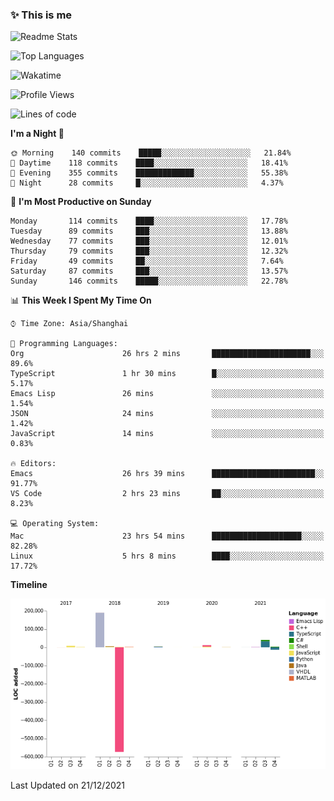 <!--

**icyzeroice/icyzeroice** is a ✨ _special_ ✨ repository because its `README.md` (this file) appears on your GitHub profile.

Here are some ideas to get you started:

- 🔭 I’m currently working on ...
- 🌱 I’m currently learning ...
- 👯 I’m looking to collaborate on ...
- 🤔 I’m looking for help with ...
- 💬 Ask me about ...
- 📫 How to reach me: ...
- 😄 Pronouns: ...
- ⚡ Fun fact: ...

-->

### ✨ This is me

![Readme Stats](https://github-readme-stats.vercel.app/api?username=icyzeroice)

![Top Languages](https://github-readme-stats.vercel.app/api/top-langs/?username=icyzeroice&exclude_repo=scutie2015-digimon&layout=compact&langs_count=5)

![Wakatime](https://github-readme-stats.vercel.app/api/wakatime?username=icyzeroice)

<!--START_SECTION:waka-->
![Profile Views](http://img.shields.io/badge/Profile%20Views-3-blue)

![Lines of code](https://img.shields.io/badge/From%20Hello%20World%20I%27ve%20Written--318%20Thousand%20lines%20of%20code-blue)

**I'm a Night 🦉** 

```text
🌞 Morning    140 commits    █████░░░░░░░░░░░░░░░░░░░░   21.84% 
🌆 Daytime    118 commits    ████░░░░░░░░░░░░░░░░░░░░░   18.41% 
🌃 Evening    355 commits    █████████████░░░░░░░░░░░░   55.38% 
🌙 Night      28 commits     █░░░░░░░░░░░░░░░░░░░░░░░░   4.37%

```
📅 **I'm Most Productive on Sunday** 

```text
Monday       114 commits    ████░░░░░░░░░░░░░░░░░░░░░   17.78% 
Tuesday      89 commits     ███░░░░░░░░░░░░░░░░░░░░░░   13.88% 
Wednesday    77 commits     ███░░░░░░░░░░░░░░░░░░░░░░   12.01% 
Thursday     79 commits     ███░░░░░░░░░░░░░░░░░░░░░░   12.32% 
Friday       49 commits     ██░░░░░░░░░░░░░░░░░░░░░░░   7.64% 
Saturday     87 commits     ███░░░░░░░░░░░░░░░░░░░░░░   13.57% 
Sunday       146 commits    █████░░░░░░░░░░░░░░░░░░░░   22.78%

```


📊 **This Week I Spent My Time On** 

```text
⌚︎ Time Zone: Asia/Shanghai

💬 Programming Languages: 
Org                      26 hrs 2 mins       ██████████████████████░░░   89.6% 
TypeScript               1 hr 30 mins        █░░░░░░░░░░░░░░░░░░░░░░░░   5.17% 
Emacs Lisp               26 mins             ░░░░░░░░░░░░░░░░░░░░░░░░░   1.54% 
JSON                     24 mins             ░░░░░░░░░░░░░░░░░░░░░░░░░   1.42% 
JavaScript               14 mins             ░░░░░░░░░░░░░░░░░░░░░░░░░   0.83%

🔥 Editors: 
Emacs                    26 hrs 39 mins      ███████████████████████░░   91.77% 
VS Code                  2 hrs 23 mins       ██░░░░░░░░░░░░░░░░░░░░░░░   8.23%

💻 Operating System: 
Mac                      23 hrs 54 mins      ████████████████████░░░░░   82.28% 
Linux                    5 hrs 8 mins        ████░░░░░░░░░░░░░░░░░░░░░   17.72%

```

**Timeline**

![Chart not found](https://raw.githubusercontent.com/icyzeroice/icyzeroice/main/charts/bar_graph.png) 


 Last Updated on 21/12/2021
<!--END_SECTION:waka-->

<!--

### Related
- https://github.com/abhisheknaiidu/awesome-github-profile-readme
- https://github.com/coderjojo/creative-profile-readme
- https://github.com/elangosundar/awesome-README-templates
- https://github.com/durgeshsamariya/awesome-github-profile-readme-templates
- https://github.com/anmol098/waka-readme-stats

-->
